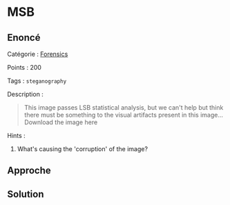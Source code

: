 # MSB

## Enoncé
Catégorie : [Forensics](../)

Points : 200

Tags : `steganography`

Description :
> This image passes LSB statistical analysis, but we can't help but think there must be something to the visual artifacts present in this image...  
> Download the image here

Hints :
1. What's causing the 'corruption' of the image?


## Approche

## Solution
